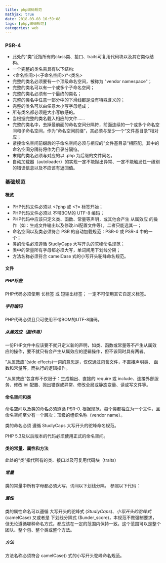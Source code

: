 ```yaml
---
title: php编码规范
mathjax: true
date: 2018-03-08 16:59:08
tags: [php,编码规范]
categories: web
---
```

### PSR-4
-  此处的“类”泛指所有的class类、接口、traits可复用代码块以及其它类似结构。
-  一个完整的类名需具有以下结构:
-  \<命名空间>(\<子命名空间>)*\<类名>
-  完整的类名必须要有一个顶级命名空间，被称为 "vendor namespace"；
-  完整的类名可以有一个或多个子命名空间；
-   完整的类名必须有一个最终的类名；
-   完整的类名中任意一部分中的下滑线都是没有特殊含义的；
- 完整的类名可以由任意大小写字母组成；
-  所有类名都必须是大小写敏感的。
-  当根据完整的类名载入相应的文件……
- 完整的类名中，去掉最前面的命名空间分隔符，前面连续的一个或多个命名空间和子命名空间，作为“命名空间前缀”，其必须与至少一个“文件基目录”相对应；
- 紧接命名空间前缀后的子命名空间必须与相应的”文件基目录“相匹配，其中的命名空间分隔符将作为目录分隔符。
-  末尾的类名必须与对应的以 .php 为后缀的文件同名。
- 自动加载器（autoloader）的实现一定不能抛出异常、一定不能触发任一级别的错误信息以及不应该有返回值。

### 基础规范
####  概览
-    PHP代码文件必须以 <?php 或 <?= 标签开始；
-   PHP代码文件必须以 不带BOM的 UTF-8 编码；
-    PHP代码中应该只定义类、函数、常量等声明，或其他会产生 从属效应 的操作（如：生成文件输出以及修改.ini配置文件等），二者只能选其一；
-    命名空间以及类必须符合 PSR 的自动加载规范：PSR-0 或 PSR-4 中的一个；
-   类的命名必须遵循 StudlyCaps 大写开头的驼峰命名规范；
-  类中的常量所有字母都必须大写，单词间用下划线分隔；
-   方法名称必须符合 camelCase 式的小写开头驼峰命名规范。

#### 文件
##### PHP标签
PHP代码必须使用 <?php ?> 长标签 或 <?= ?> 短输出标签； 一定不可使用其它自定义标签。
##### 字符编码
PHP代码必须且只可使用不带BOM的UTF-8编码。
##### 从属效应（副作用）
一份PHP文件中应该要不就只定义新的声明，如类、函数或常量等不产生从属效应的操作，要不就只有会产生从属效应的逻辑操作，但不该同时具有两者。

“从属效应”(side effects)一词的意思是，仅仅通过包含文件，不直接声明类、 函数和常量等，而执行的逻辑操作。

“从属效应”包含却不仅限于：生成输出、直接的 require 或 include、连接外部服务、修改 ini 配置、抛出错误或异常、修改全局或静态变量、读或写文件等。
#### 命名空间和类
命名空间以及类的命名必须遵循 PSR-0.
根据规范，每个类都独立为一个文件，且命名空间至少有一个层次：顶级的组织名称（vendor name）。

类的命名必须 遵循 StudlyCaps 大写开头的驼峰命名规范。

PHP 5.3及以后版本的代码必须使用正式的命名空间。

####  类的常量、属性和方法

此处的“类”指代所有的类、接口以及可复用代码块（traits）
##### 常量

类的常量中所有字母都必须大写，词间以下划线分隔。 参照以下代码：
##### 属性
类的属性命名可以遵循 大写开头的驼峰式 ($StudlyCaps)、小写开头的驼峰式 ($camelCase) 又或者是 下划线分隔式 ($under_score)，本规范不做强制要求，但无论遵循哪种命名方式，都应该在一定的范围内保持一致。这个范围可以是整个团队、整个包、整个类或整个方法。
##### 方法
方法名称必须符合 camelCase() 式的小写开头驼峰命名规范。